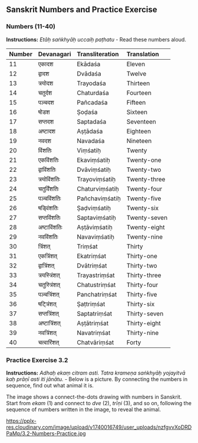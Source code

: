## Sanskrit Numbers and Practice Exercise

### Numbers (11-40)

**Instructions:** *Etāḥ saṅkhyāḥ uccaiḥ paṭhatu* - Read these numbers aloud.


| Number | Devanagari | Transliteration | Translation |
| :-- | :-- | :-- | :-- |
| 11 | एकादश | Ekādaśa | Eleven |
| 12 | द्वादश | Dvādaśa | Twelve |
| 13 | त्रयोदश | Trayodaśa | Thirteen |
| 14 | चतुर्दश | Chaturdaśa | Fourteen |
| 15 | पञ्चदश | Pañcadaśa | Fifteen |
| 16 | षोडश | Ṣoḍaśa | Sixteen |
| 17 | सप्तदश | Saptadaśa | Seventeen |
| 18 | अष्टादश | Aṣṭādaśa | Eighteen |
| 19 | नवदश | Navadaśa | Nineteen |
| 20 | विंशतिः | Viṃśatiḥ | Twenty |
| 21 | एकविंशतिः | Ekaviṃśatiḥ | Twenty-one |
| 22 | द्वाविंशतिः | Dvāviṃśatiḥ | Twenty-two |
| 23 | त्रयोविंशतिः | Trayoviṃśatiḥ | Twenty-three |
| 24 | चतुर्विंशतिः | Chaturviṃśatiḥ | Twenty-four |
| 25 | पञ्चविंशतिः | Pañchaviṃśatiḥ | Twenty-five |
| 26 | षड्विंशतिः | Ṣaḍviṃśatiḥ | Twenty-six |
| 27 | सप्तविंशतिः | Saptaviṃśatiḥ | Twenty-seven |
| 28 | अष्टाविंशतिः | Aṣṭāviṃśatiḥ | Twenty-eight |
| 29 | नवविंशतिः | Navaviṃśatiḥ | Twenty-nine |
| 30 | त्रिंशत् | Triṃśat | Thirty |
| 31 | एकत्रिंशत् | Ekatriṃśat | Thirty-one |
| 32 | द्वात्रिंशत् | Dvātriṃśat | Thirty-two |
| 33 | त्रयस्त्रिंशत् | Trayastriṃśat | Thirty-three |
| 34 | चतुस्त्रिंशत् | Chatustriṃśat | Thirty-four |
| 35 | पञ्चत्रिंशत् | Panchatriṃśat | Thirty-five |
| 36 | षट्त्रिंशत् | Ṣaṭtriṃśat | Thirty-six |
| 37 | सप्तत्रिंशत् | Saptatriṃśat | Thirty-seven |
| 38 | अष्टात्रिंशत् | Aṣṭātriṃśat | Thirty-eight |
| 39 | नवत्रिंशत् | Navatriṃśat | Thirty-nine |
| 40 | चत्वारिंशत् | Chatvāriṃśat | Forty |

### Practice Exercise 3.2

**Instructions:** *Adhaḥ ekaṃ citram asti. Tatra krameṇa saṅkhyāḥ yojayitvā kaḥ prāṇī asti iti jānātu.* - Below is a picture. By connecting the numbers in sequence, find out what animal it is.

The image shows a connect-the-dots drawing with numbers in Sanskrit. Start from *ekam* (1) and connect to *dve* (2), *trīṇi* (3), and so on, following the sequence of numbers written in the image, to reveal the animal.

https://pplx-res.cloudinary.com/image/upload/v1740016749/user_uploads/nzfgvvXoDRDPaMp/3.2-Numbers-Practice.jpg

